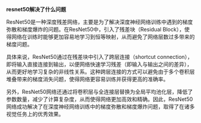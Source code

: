 **resnet50解决了什么问题**

ResNet50是一种深度残差网络，主要是为了解决深度神经网络训练中遇到的梯度弥散和梯度爆炸的问题。在ResNet50中，引入了残差块（Residual Block），使得网络在训练时能够更加容易地学习到恒等映射，从而避免了网络层数过多带来的梯度问题。

具体来说，ResNet50通过在残差块中引入了跨层连接（shortcut connection），即将输入直接连接到输出，以便网络快速学习残差（即输入与输出之间的差异），从而更好地学习复杂的非线性关系。这种跨层连接的方式可以避免由于多个卷积层堆叠带来的梯度消失问题，使得网络更容易训练并获得更高的准确率。

另外，ResNet50网络还通过将卷积层与全连接层替换为全局平均池化层，降低了参数数量，减少了计算复杂度，从而使得网络更加高效和精确。因此，ResNet50网络成功解决了在深度神经网络训练中的梯度弥散和梯度爆炸问题，取得了在诸多视觉任务上的优秀效果。